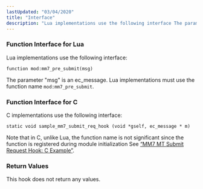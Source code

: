 ```yaml
---
lastUpdated: "03/04/2020"
title: "Interface"
description: "Lua implementations use the following interface The parameter msg is an ec message Lua implementations must use the function name mod mm 7 pre submit C implementations use the following interface Note that in C unlike Lua the function name is not significant since the function is registered during module..."
---
```


### <a name="idp863312"></a> Function Interface for Lua

Lua implementations use the following interface:

`function mod:mm7_pre_submit(msg)`

The parameter "msg" is an ec_message. Lua implementations must use the function name `mod:mm7_pre_submit`.

### <a name="idp866832"></a> Function Interface for C

C implementations use the following interface:

`static void sample_mm7_submit_req_hook (void *gself, ec_message * m)`

Note that in C, unlike Lua, the function name is not significant since the function is registered during module initialization See [“MM7 MT Submit Request Hook: C Example”](/momentum/mobile/mobile-developer-guide/mm-7-client-submit-request-hook-example#MM7_MT_Submit_Request_Hook.c).

### <a name="idp923568"></a> Return Values

This hook does not return any values.